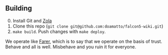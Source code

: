 ## Building
0. Install Git and [Zola](https://getzola.org)
1. Clone this repo (`git clone git@github.com:doamatto/falcon5-wiki.git`)
2. `make build`. Push changes with `make deploy`.

We operate like [Farer](https://farer.group), which is to say that we operate on the basis of trust. Behave and all is well. Misbehave and you ruin it for everyone.
